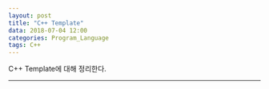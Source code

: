 ```yaml
---
layout: post
title: "C++ Template"
data: 2018-07-04 12:00
categories: Program_Language
tags: C++
---
```


C++ Template에 대해 정리한다.

-------

